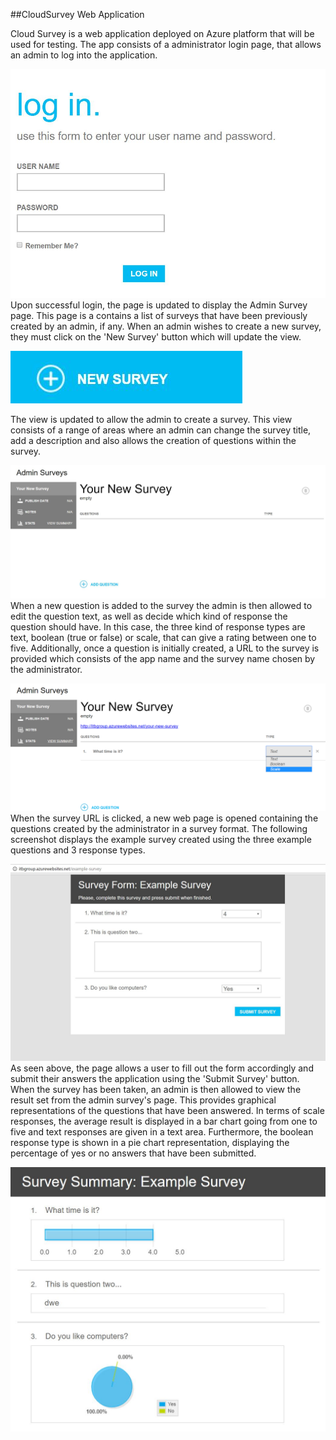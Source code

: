 ##CloudSurvey Web Application

Cloud Survey is a web application deployed on Azure platform that will be used for testing. The app consists of a administrator login page, that allows an admin to log into the application.

![Admin Login Page. \label{Admin Login}](04_assets/systemoverview/AdminLogin.JPG)
Upon successful login, the page is updated to display the Admin Survey page. This page is a contains a list of surveys that have been previously created by an admin, if any. When an admin wishes to create a new survey, they must click on the 'New Survey' button which will update the view.

![New Survey Button. \label{New Survey}](04_assets/systemoverview/NewSurvey.JPG)

The view is updated to allow the admin to create a survey. This view consists of a range of areas where an admin can change the survey title, add a description and also allows the creation of questions within the survey. 

![Make a Survey. \label{Make Survey}](04_assets/systemoverview/MakeSurvey.JPG)
When a new question is added to the survey the admin is then allowed to edit the question text, as well as decide which kind of response the question should have. In this case, the three kind of response types are text, boolean (true or false) or scale, that can give a rating between one to five. Additionally, once a question is initially created, a URL to the survey is provided which consists of the app name and the survey name chosen by the administrator.

![Survey with question types and URL. \label{Survey}](04_assets/systemoverview/FullSurvey.png)
When the survey URL is clicked, a new web page is opened containing the questions created by the administrator in a survey format. The following screenshot displays the example survey created using the three example questions and 3 response types.

![Survey Webpage. \label{Survey}](04_assets/systemoverview/surveyPage.JPG)
As seen above, the page allows a user to fill out the form accordingly and submit their answers the application using the 'Submit Survey' button. When the survey has been taken, an admin is then allowed to view the result set from the admin survey's page. This provides graphical representations of the questions that have been answered. In terms of scale responses, the average result is displayed in a bar chart going from one to five and text responses are given in a text area. Furthermore, the boolean response type is shown in a pie chart representation, displaying the percentage of yes or no answers that have been submitted. 

![Statistical Visualization of Answers. \label{Survey}](04_assets/systemoverview/stats.JPG)
